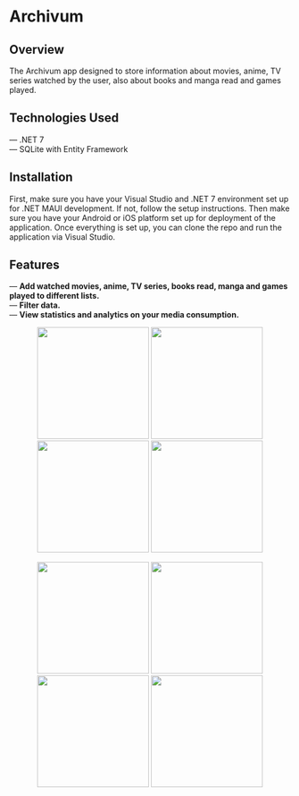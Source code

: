 # Archivum
## Overview
The Archivum app designed to store information about movies, anime, TV series watched by the user, also about books and manga read and games played.

## Technologies Used
— .NET 7<br>
— SQLite with Entity Framework<br>

## Installation
First, make sure you have your Visual Studio and .NET 7 environment set up for .NET MAUI development. If not, follow the setup instructions. Then make sure you have your Android or iOS platform set up for deployment of the application.
Once everything is set up, you can clone the repo and run the application via Visual Studio.

## Features
— **Add watched movies, anime, TV series, books read, manga and games played to different lists.** <br>
— **Filter data.**<br>
— **View statistics and analytics on your media consumption.** <br>

<p align="center">
 <img src="https://github.com/sabv88/Archivum/assets/111075613/a969fff5-941f-4f49-9e02-84a95a09434f" width="200">
 <img src="https://github.com/sabv88/Archivum/assets/111075613/26f77309-143f-4941-8bb9-b85732bf38e4" width="200">
 <img src="https://github.com/sabv88/Archivum/assets/111075613/dbfa46be-9ee5-46e2-9ed0-50e5e41c06d7" width="200">
 <img src="https://github.com/sabv88/Archivum/assets/111075613/96679232-9501-424d-b892-c67682bc6ce0" width="200">
</p>

<p align="center">
 <img src="https://github.com/sabv88/Archivum/assets/111075613/dfec466c-9a4e-48a4-86c6-4fbe747c0077" width="200">
 <img src="https://github.com/sabv88/Archivum/assets/111075613/c5b79de4-039d-4d79-9025-b68f7da22ee7" width="200">
 <img src="https://github.com/sabv88/Archivum/assets/111075613/f72f8b56-e63b-434d-bcb3-d26405fcf1f0" width="200">
 <img src="https://github.com/sabv88/Archivum/assets/111075613/eed82a10-7968-4cdb-b73e-69e2302394ff" width="200">
</p>
